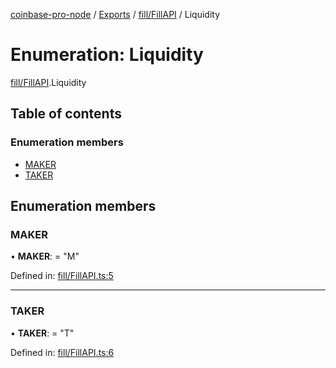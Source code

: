 [coinbase-pro-node](../../README.md) / [Exports](../../modules.md) / [fill/FillAPI](../../modules/fill_fillapi.md) / Liquidity

# Enumeration: Liquidity

[fill/FillAPI](../../modules/fill_fillapi.md).Liquidity

## Table of contents

### Enumeration members

- [MAKER](fillapi.liquidity.md#maker)
- [TAKER](fillapi.liquidity.md#taker)

## Enumeration members

### MAKER

• **MAKER**: = "M"

Defined in: [fill/FillAPI.ts:5](https://github.com/bennycode/coinbase-pro-node/blob/bf1bcdd/src/fill/FillAPI.ts#L5)

---

### TAKER

• **TAKER**: = "T"

Defined in: [fill/FillAPI.ts:6](https://github.com/bennycode/coinbase-pro-node/blob/bf1bcdd/src/fill/FillAPI.ts#L6)
